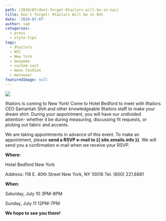 ```yaml
---
path: /2010/07/dont-forget-9tailors-will-be-in-nyc/
title: Don't forget! 9tailors Will be in NYC
date: '2010-07-07'
author: sam
categories:
  - press
  - style-tips
tags:
  - 9tailors
  - NYC
  - New York
  - bespoke
  - custom suit
  - mens fashion
  - menswear
featuredImage: null
---
```

[![](http://1.bp.blogspot.com/_RlJ3L7W6dBw/TCiOaVipxsI/AAAAAAAAIZI/aObVw8xTLkQ/s400/nyc_event_flyer_20100627.jpg)](http://1.bp.blogspot.com/_RlJ3L7W6dBw/TCiOaVipxsI/AAAAAAAAIZI/aObVw8xTLkQ/s1600/nyc_event_flyer_20100627.jpg) 

9tailors is coming to New York! Come to Hotel Bedford to meet with 9tailors CEO Samantah Shih and other knowledgeable 9tailors staff to make your dream shirt. During your appointment, you will have our undivided attention- whether it be during measuring, discussing fit requests, or picking out fabric and accents. 

We are taking appointments in advance of this event. To make an appointment, please **send a RSVP e-mail to {{ site.emails.info }}**. We will send you a confirmation e-mail when we receive your RSVP. 

**Where:** 

Hotel Bedford New York 

Address: 118 E. 40th Street New York, NY 10016
Tel. (800) 221.6881

**When:** 

Saturday, July 10 3PM-8PM

Sunday, July 11 12PM-7PM

**We hope to see you there!**